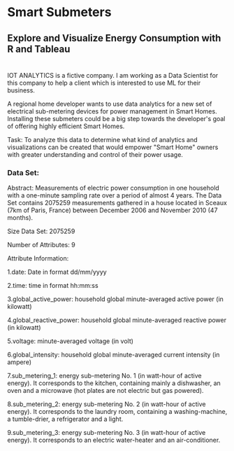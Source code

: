 

#                         Smart Submeters

##                     Explore and Visualize Energy Consumption with R and Tableau


#

IOT ANALYTICS is a fictive company. I am working as a Data Scientist for this company to help a client which is interested to use ML for their business. 

  A regional home developer wants to use data analytics for a new set of electrical 
  sub-metering devices for power management in Smart Homes. Installing these submeters
  could be a big step towards the developer's goal of offering highly efficient 
  Smart Homes.
 
  Task: To analyze this data to determine what kind of analytics and visualizations can
  be created that would empower "Smart Home" owners with greater understanding and control 
  of their power usage.


### Data Set:

Abstract: Measurements of electric power consumption in one household with a one-minute sampling rate over a period of almost 4 years. The Data Set contains 2075259 measurements gathered in a house located in Sceaux (7km of Paris, France) between December 2006 and November 2010 (47 months).

Size Data Set: 2075259

Number of Attributes: 9


Attribute Information:

1.date: Date in format dd/mm/yyyy

2.time: time in format hh:mm:ss

3.global_active_power: household global minute-averaged active power (in kilowatt)

4.global_reactive_power: household global minute-averaged reactive power (in kilowatt)

5.voltage: minute-averaged voltage (in volt)

6.global_intensity: household global minute-averaged current intensity (in ampere)

7.sub_metering_1: energy sub-metering No. 1 (in watt-hour of active energy). It corresponds to the kitchen, containing mainly a dishwasher, an oven and a microwave (hot plates are not electric but gas powered).

8.sub_metering_2: energy sub-metering No. 2 (in watt-hour of active energy). It corresponds to the laundry room, containing a washing-machine, a tumble-drier, a refrigerator and a light.

9.sub_metering_3: energy sub-metering No. 3 (in watt-hour of active energy). It corresponds to an electric water-heater and an air-conditioner.



